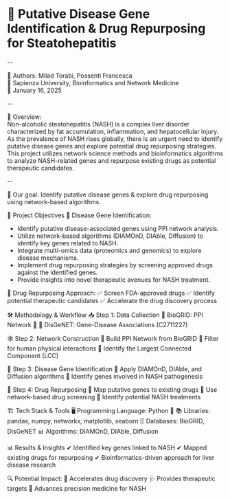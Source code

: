 # 🧬 Putative Disease Gene Identification & Drug Repurposing for Steatohepatitis 
--

👥 Authors: Milad Torabi, Possenti Francesca  
🔹 Sapienza University, Bioinformatics and Network Medicine  
📅 January 16, 2025    

--

 📝 Overview:  
Non-alcoholic steatohepatitis (NASH) is a complex liver disorder characterized by fat accumulation, inflammation, and hepatocellular injury. As the prevalence of NASH rises globally, there is an urgent need to identify putative disease genes and explore potential drug repurposing strategies. This project utilizes network science methods and bioinformatics algorithms to analyze NASH-related genes and repurpose existing drugs as potential therapeutic candidates.

--

🚀 Our goal: Identify putative disease genes & explore drug repurposing using network-based algorithms.

🎯 Project Objectives
🔬 Disease Gene Identification:
- Identify putative disease-associated genes using PPI network analysis.  
- Utilize network-based algorithms (DIAMOnD, DIAble, Diffusion) to identify key genes related to NASH.  
- Integrate multi-omics data (proteomics and genomics) to explore disease mechanisms.  
- Implement drug repurposing strategies by screening approved drugs against the identified genes.  
- Provide insights into novel therapeutic avenues for NASH treatment.  

💊 Drug Repurposing Approach:
✅ Screen FDA-approved drugs
✅ Identify potential therapeutic candidates
✅ Accelerate the drug discovery process

🛠 Methodology & Workflow
📥 Step 1: Data Collection
📌 BioGRID: PPI Network 🧬
📌 DisGeNET: Gene-Disease Associations (C2711227)

🕸 Step 2: Network Construction
📌 Build PPI Network from BioGRID
📌 Filter for human physical interactions
📌 Identify the Largest Connected Component (LCC)

🧪 Step 3: Disease Gene Identification
📌 Apply DIAMOnD, DIAble, and Diffusion algorithms
📌 Identify genes involved in NASH pathogenesis

💊 Step 4: Drug Repurposing
📌 Map putative genes to existing drugs
📌 Use network-based drug screening
📌 Identify potential NASH treatments

🏗 Tech Stack & Tools
🖥 Programming Language: Python 🐍
📚 Libraries: pandas, numpy, networkx, matplotlib, seaborn
🗄 Databases: BioGRID, DisGeNET
📊 Algorithms: DIAMOnD, DIAble, Diffusion

📊 Results & Insights
✔ Identified key genes linked to NASH
✔ Mapped existing drugs for repurposing
✔ Bioinformatics-driven approach for liver disease research

🔍 Potential Impact:
🚀 Accelerates drug discovery
🩺 Provides therapeutic targets
🔬 Advances precision medicine for NASH

